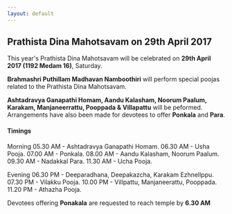 ```yaml
---
layout: default
---
```

## Prathista Dina Mahotsavam on 29th April 2017

This year's Prathista Dina Mahotsavam will be celebrated on **29th April 2017 (1192 Medam 16)**, Saturday. 

**Brahmashri Puthillam Madhavan Namboothiri** will perform special poojas related to the Prathista Dina Mahotsavam. 

**Ashtadravya Ganapathi Homam, Aandu Kalasham, Noorum Paalum, Karakam, Manjaneerrattu, Pooppada & Villapattu** will be peformed. Arrangements have also been made for devotees to offer **Ponkala** and **Para**.

#### Timings
Morning 
05.30 AM - Ashtadravya Ganapathi Homam.
06.30 AM - Usha Pooja.
07.00 AM - Ponkala.
08.00 AM - Aandu Kalasham, Noorum Paalum.
09.30 AM - Nadakkal Para.
11.30 AM - Ucha Pooja.

Evening
06.30 PM - Deeparadhana, Deepakazcha, Karakam Ezhnellppu.
07.30 PM - Vilakku Pooja.
10.00 PM - Villpattu, Manjaneerattu, Pooppada.
11.20 PM - Athazha Pooja.

Devotees offering **Ponakala** are requested to reach temple by **6.30 AM**
